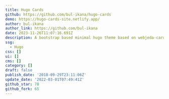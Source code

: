 ```yaml
---
title: Hugo Cards
github: https://github.com/bul-ikana/hugo-cards
demo: https://hugo-cards-site.netlify.app/
author: bul-ikana
author_link: https://github.com/bul-ikana
date: 2023-11-26T11:07:16.691Z
description: A bootstrap based minimal hugo theme based on webjeda-cards
ssg:
  - Hugo
css: []
ui: []
cms: []
category: []
draft: false
publish_date: '2018-09-29T23:11:06Z'
update_date: '2022-03-01T07:49:41Z'
github_star: 78
github_fork: 65
---
```

